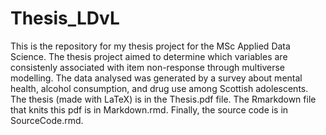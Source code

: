 # Thesis_LDvL

This is the repository for my thesis project for the MSc Applied Data Science. The thesis project aimed to determine which variables are consistenly associated with item non-response through multiverse modelling. The data analysed was generated by a survey about mental health, alcohol consumption, and drug use among Scottish adolescents. The thesis (made with LaTeX) is in the Thesis.pdf file. The Rmarkdown file that knits this pdf is in Markdown.rmd. Finally, the source code is in SourceCode.rmd.

